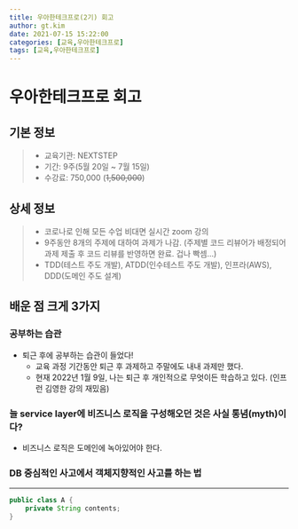 ```yaml
---
title: 우아한테크프로(2기) 회고
author: gt.kim
date: 2021-07-15 15:22:00
categories: [교육,우아한테크프로]
tags: [교육,우아한테크프로]
---
```


# 우아한테크프로 회고

## 기본 정보

> - 교육기관: NEXTSTEP
> - 기간: 9주(5월 20일 ~ 7월 15일)
> - 수강료: 750,000 (~~1,500,000~~)

## 상세 정보

> - 코로나로 인해 모든 수업 비대면 실시간 zoom 강의
> - 9주동안 8개의 주제에 대하여 과제가 나감. (주제별 코드 리뷰어가 배정되어 과제 제출 후 코드 리뷰를 반영하면 완료. 겁나 빡셈...)
> - TDD(테스트 주도 개발), ATDD(인수테스트 주도 개발), 인프라(AWS), DDD(도메인 주도 설계)

## 배운 점 크게 3가지

### 공부하는 습관
 - 퇴근 후에 공부하는 습관이 들었다!
    - 교육 과정 기간동안 퇴근 후 과제하고 주말에도 내내 과제만 했다.
    - 현재 2022년 1월 9일, 나는 퇴근 후 개인적으로 무엇이든 학습하고 있다. (인프런 김영한 강의 재밌음)

### 늘 service layer에 비즈니스 로직을 구성해오던 것은 사실 통념(myth)이다?
 - 비즈니스 로직은 도메인에 녹아있어야 한다.


### DB 중심적인 사고에서 객체지향적인 사고를 하는 법





---

```java
public class A {
    private String contents;
}
```
